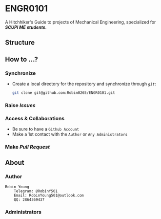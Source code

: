 # ENGR0101

A Hitchhiker's Guide to projects of Mechanical Engineering, specialized for ***SCUPI ME students***.

## Structure

## How to ...?

### Synchronize

* Create a local directory for the repository and synchronize through *``git``*:

    ```bash
    git clone git@github.com:Robin0265/ENGR0101.git
    ```

### Raise ***Issues***

### Access & Collaborations

* Be sure to have a ``Github Account``
* Make a 1st contact with the ``Author`` or ``Any Administrators``

### Make ***Pull Request***

## About

### Author

```
Robin Young
    Telegram: @RobinY501
    Email: RobinYoung501@outlook.com
    QQ: 2864369437
```

### Administrators

```

```
